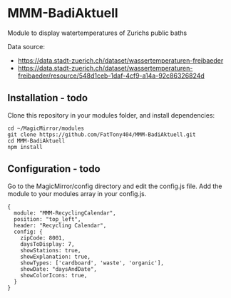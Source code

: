 # MMM-BadiAktuell
Module to display watertemperatures of Zurichs public baths

Data source: 
- https://data.stadt-zuerich.ch/dataset/wassertemperaturen-freibaeder
- https://data.stadt-zuerich.ch/dataset/wassertemperaturen-freibaeder/resource/548d1ceb-1daf-4cf9-a14a-92c86326824d

## Installation - todo 
Clone this repository in your modules folder, and install dependencies:

```
cd ~/MagicMirror/modules 
git clone https://github.com/FatTony404/MMM-BadiAktuell.git
cd MMM-BadiAktuell
npm install 
```

## Configuration - todo 
Go to the MagicMirror/config directory and edit the config.js file. Add the module to your modules array in your config.js.

```
{
  module: "MMM-RecyclingCalendar",
  position: "top_left",
  header: "Recycling Calendar",
  config: {
    zipCode: 8001, 
    daysToDisplay: 7,
    showStations: true,
    showExplanation: true, 
    showTypes: ['cardboard', 'waste', 'organic'],
    showDate: "daysAndDate",
    showColorIcons: true, 
  }
}
```